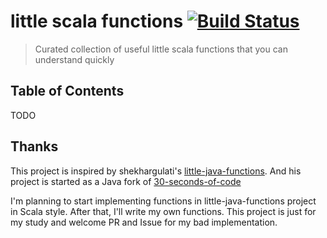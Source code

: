 # little scala functions [![Build Status](https://travis-ci.org/a1p4ca/little-scala-functions.svg?branch=master)](https://travis-ci.org/a1p4ca/little-scala-functions)
> Curated collection of useful little scala functions that you can understand quickly

## Table of Contents
TODO

## Thanks
This project is inspired by shekhargulati's [little-java-functions](https://github.com/shekhargulati/little-java-functions).
And his project is started as a Java fork of [30-seconds-of-code](https://github.com/Chalarangelo/30-seconds-of-code)

I'm planning to start implementing functions in little-java-functions project in Scala style.
After that, I'll write my own functions. This project is just for my study and welcome PR and Issue for my bad implementation.
